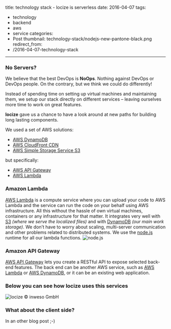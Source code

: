 title: technology stack - locize is serverless
date: 2016-04-07
tags:
  - technology
  - backend
  - aws
  - service
categories:
  - Post
thumbnail: technology-stack/nodejs-new-pantone-black.png
redirect_from:
- /2016-04-07-technology-stack
---

### No Servers?

We believe that the best DevOps is **NoOps**.
Nothing against DevOps or DevOps people. On the contrary, but we think we could do differently!

Instead of spending time on setting up virtual machines and maintaining them, we setup our stack directly on different services – leaving ourselves more time to work on great features.

**locize** gave us a chance to have a look around at new paths for building long lasting components.

We used a set of AWS solutions:
- [AWS DynamoDB](https://aws.amazon.com/dynamodb)
- [AWS CloudFront CDN](https://aws.amazon.com/de/cloudfront)
- [AWS Simple Storage Service S3](https://aws.amazon.com/s3)

but specifically:
- [AWS API Gateway](https://aws.amazon.com/api-gateway)
- [AWS Lambda](https://aws.amazon.com/lambda)

### Amazon Lambda
[AWS Lambda](https://aws.amazon.com/lambda) is a compute service where you can upload your code to AWS Lambda and the service can run the code on your behalf using AWS infrastructure.
All this without the hassle of own virtual machines, containers or any infrastructure for that matter.
It integrates very well with [S3](https://aws.amazon.com/s3) _(where we serve the localized files)_ and with [DynamoDB](https://aws.amazon.com/dynamodb) _(our main work storage)_.
We don’t have to worry about scaling, multi-server communication and other problems related to distributed systems.
We use the [node.js](https://nodejs.org) runtime for all our lambda functions.
![](https://nodejs.org/static/images/logos/nodejs-new-pantone-black.png "node.js")

### Amazon API Gateway
[AWS API Gateway](https://aws.amazon.com/api-gateway) lets you create a RESTful API to expose selected back-end features. The back end can be another AWS service, such as [AWS Lambda](https://aws.amazon.com/lambda) or [AWS DynamoDB](https://aws.amazon.com/dynamodb), or it can be an existing web application.

### Below you can see how **locize** uses this services
![](aws.png "locize © inweso GmbH")


### What about the client side?
In an other blog post ;-)
